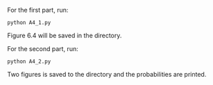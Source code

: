 For the first part, run:

```shell
python A4_1.py
````
Figure 6.4 will be saved in the directory.

For the second part, run:
```shell
python A4_2.py
````
Two figures is saved to the directory and the probabilities are printed.
